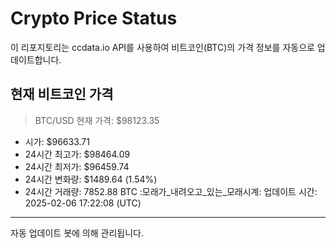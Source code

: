 
# Crypto Price Status
이 리포지토리는 ccdata.io API를 사용하여 비트코인(BTC)의 가격 정보를 자동으로 업데이트합니다.
## 현재 비트코인 가격
> BTC/USD 현재 가격: $98123.35
- 시가: $96633.71
- 24시간 최고가: $98464.09
- 24시간 최저가: $96459.74
- 24시간 변화량: $1489.64 (1.54%)
- 24시간 거래량: 7852.88 BTC
:모래가_내려오고_있는_모래시계: 업데이트 시간: 2025-02-06 17:22:08 (UTC)
---
자동 업데이트 봇에 의해 관리됩니다.
